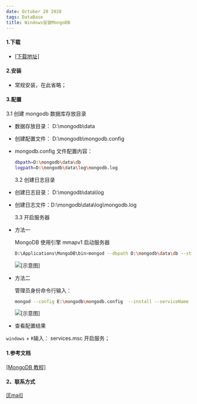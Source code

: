 ```yaml
---
date: October 28 2020
tags: DataBase
title: Windows安装MongoDB
---
```


#### 1.下载

- [[下载地址]](https://www.mongodb.com/)

#### 2.安装

- 常规安装，在此省略；

#### 3.配置

3.1 创建 mongodb 数据库存放目录

- 数据存放目录： D:\mongodb\data

- 创建配置文件： D:\mongodb\mongodb.config

- mongodb.config 文件配置内容：

  ```bash
  dbpath=D:\mongodb\data\db
  logpath=D:\mongodb\data\log\mongodb.log
  ```

  3.2 创建日志目录

- 创建日志目录： D:\mongodb\data\log

- 创建日志文件：D:\mongodb\data\log\mongodb.log

  3.3 开启服务器

- 方法一

  MongoDB 使用引擎 mmapv1 启动服务器

  ```bash
  D:\Applications\MongoDB\bin>mongod --dbpath D:\mongodb\data\db --storageEngine=mmapv1
  ```

  ![[示意图]](https://s1.ax1x.com/2020/07/19/U2zqiD.png)

- 方法二

  管理员身份命令行输入：

  ```bash
  mongod --config E:\mongodb\mongodb.config  --install --serviceName "MongoDB"
  ```

  ![[示意图]](https://s1.ax1x.com/2020/07/19/U2zLJe.png)

- 查看配置结果

`windows` + `R`输入： services.msc 开启服务；

#### 1.参考文档

[[MongoDB 教程]](https://web-oyster.github.io/2020/10/28/DataBase/MongoDB/Tutorial/MongoDB%E6%95%99%E7%A8%8B/)

#### 2、联系方式

[[Email]](yuanmin8888@outlook.com)
